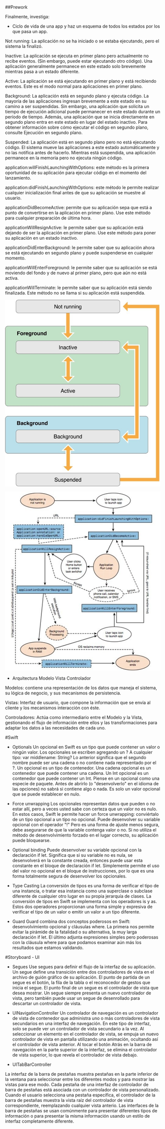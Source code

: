 ##Prework

Finalmente, investiga:
- Ciclo de vida de una app y haz un esquema de todos los estados por los que pasa un app.

Not running:
La aplicación no se ha iniciado o se estaba ejecutando, pero el sistema la finalizó.

Inactive:
La aplicación se ejecuta en primer plano pero actualmente no recibe eventos. (Sin embargo, puede estar ejecutando otro código). Una aplicación generalmente permanece en este estado solo brevemente mientras pasa a un estado diferente.

Active:
La aplicación se está ejecutando en primer plano y está recibiendo eventos. Este es el modo normal para aplicaciones en primer plano.

Background:
La aplicación está en segundo plano y ejecuta código. La mayoría de las aplicaciones ingresan brevemente a este estado en su camino a ser suspendidas. Sin embargo, una aplicación que solicita un tiempo de ejecución adicional puede permanecer en este estado durante un período de tiempo. Además, una aplicación que se inicia directamente en segundo plano entra en este estado en lugar del estado inactivo. Para obtener información sobre cómo ejecutar el código en segundo plano, consulte Ejecución en segundo plano.

Suspended:
La aplicación está en segundo plano pero no está ejecutando código. El sistema mueve las aplicaciones a este estado automáticamente y no las notifica antes de hacerlo. Mientras está suspendida, una aplicación permanece en la memoria pero no ejecuta ningún código.

application:willFinishLaunchingWithOptions: este método es la primera oportunidad de su aplicación para ejecutar código en el momento del lanzamiento.

application:didFinishLaunchingWithOptions: este método le permite realizar cualquier inicialización final antes de que su aplicación se muestre al usuario.

applicationDidBecomeActive: permite que su aplicación sepa que está a punto de convertirse en la aplicación en primer plano. Use este método para cualquier preparación de última hora.

applicationWillResignActive: le permite saber que su aplicación está dejando de ser la aplicación en primer plano. Use este método para poner su aplicación en un estado inactivo.

applicationDidEnterBackground: le permite saber que su aplicación ahora se está ejecutando en segundo plano y puede suspenderse en cualquier momento.

applicationWillEnterForeground: le permite saber que su aplicación se está moviendo del fondo y de nuevo al primer plano, pero que aún no está activa.

applicationWillTerminate: le permite saber que su aplicación está siendo finalizada. Este método no se llama si su aplicación está suspendida.

![Ciclo de vida](./mapa.jpeg)

![Ciclo de vida](./esquema.jpeg)

- Arquitectura Modelo Vista Controlador

Modelos: contiene una representación de los datos que maneja el sistema, su lógica de negocio, y sus mecanismos de persistencia.

Vistas: Interfaz de usuario, que compone la información que se envía al cliente y los mecanismos interacción con éste.

Controladores: Actúa como intermediario entre el Modelo y la Vista, gestionando el flujo de información entre ellos y las transformaciones para adaptar los datos a las necesidades de cada uno.

#Swift

- Optionals
Un opcional en Swift es un tipo que puede contener un valor o ningún valor. Los opcionales se escriben agregando un ? A cualquier tipo:
var middlename: String?
Lo anterior significa que el segundo nombre puede ser una cadena o no contiene nada representado por el ?. Un opcional es un tipo de contenedor. Una cadena opcional es un contenedor que puede contener una cadena. Un Int opcional es un contenedor que puede contener un Int. Piense en un opcional como una especie de paquete. Antes de abrirlo (o "desenvolverlo" en el idioma de las opciones) no sabrá si contiene algo o nada. Es solo un valor opcional que se puede establecer en nulo.

- Force unwrapping
Los opcionales representan datos que pueden o no estar allí, pero a veces usted sabe con certeza que un valor no es nulo. En estos casos, Swift le permite hacer un force unwrapping: conviértalo de un tipo opcional a un tipo no opcional.
Puede desenvolver su variable opcional con el operador "!" Pero es una forma de ajuste menos segura, debe asegurarse de que la variable contenga valor o no. Si no utiliza el método de desenvolvimiento forzado en el lugar correcto, su aplicación puede bloquearse.

- Optional binding
Puede desenvolver su variable opcional con la declaración if let. Significa que si su variable no es nula, se desenvolverá en la constante creada, entonces puede usar esta constante en el bloque de declaración if let.
Simplemente permite el uso del valor no opcional en el bloque de instrucciones, por lo que es una forma totalmente segura de desenvolver los opcionales.

- Type Casting
La conversión de tipos es una forma de verificar el tipo de una instancia, o tratar esa instancia como una superclase o subclase diferente de cualquier otro lugar en su propia jerarquía de clases.
La conversión de tipos en Swift se implementa con los operadores is y as. Estos dos operadores proporcionan una forma simple y expresiva de verificar el tipo de un valor o emitir un valor a un tipo diferente.

- Guard
Guard combina dos conceptos poderosos en Swift: desenvolvimiento opcional y cláusulas where. La primera nos permite evitar la pirámide de la fatalidad o su alternativa, la muy larga declaración if let. El último adjunta expresiones simples pero poderosas con la cláusula where para que podamos examinar aún más los resultados que estamos validando.

#Storyboard - UI

- Segues
Use segues para definir el flujo de la interfaz de su aplicación. Un segue define una transición entre dos controladores de vista en el archivo de guión gráfico de su aplicación. El punto de partida de un segue es el botón, la fila de la tabla o el reconocedor de gestos que inicia el segue. El punto final de un segue es el controlador de vista que desea mostrar. Un segue siempre presenta un nuevo controlador de vista, pero también puede usar un segue de desenrollado para descartar un controlador de vista.

- UINavigationController
Un controlador de navegación es un controlador de vista de contenedor que administra uno o más controladores de vista secundarios en una interfaz de navegación. En este tipo de interfaz, solo se puede ver un controlador de vista secundario a la vez. Al seleccionar un elemento en el controlador de vista, se empuja un nuevo controlador de vista en pantalla utilizando una animación, ocultando así el controlador de vista anterior. Al tocar el botón Atrás en la barra de navegación en la parte superior de la interfaz, se elimina el controlador de vista superior, lo que revela el controlador de vista debajo.

- UITabBarController

La interfaz de la barra de pestañas muestra pestañas en la parte inferior de la ventana para seleccionar entre los diferentes modos y para mostrar las vistas para ese modo.
Cada pestaña de una interfaz de controlador de barra de pestañas está asociada con un controlador de vista personalizado. Cuando el usuario selecciona una pestaña específica, el controlador de la barra de pestañas muestra la vista raíz del controlador de vista correspondiente, reemplazando cualquier vista anterio. Las interfaces de la barra de pestañas se usan comúnmente para presentar diferentes tipos de información o para presentar la misma información usando un estilo de interfaz completamente diferente.
